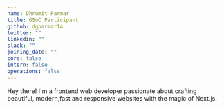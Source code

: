 ```yaml
---
name: Dhrumit Parmar
title: GSoC Participant
github: dgparmar14
twitter: ""
linkedin: ""
slack: ""
joining_date: ""
core: false
intern: false
operations: false
---
```


Hey there! I'm a frontend web developer passionate about crafting beautiful, modern,fast and responsive websites with the magic of Next.js.
